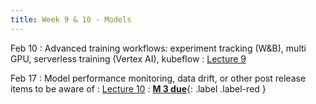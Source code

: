 ```yaml
---
title: Week 9 & 10 - Models   
---
```


Feb 10
: Advanced training workflows: experiment tracking (W&B), multi GPU, serverless training (Vertex AI), kubeflow
  : [Lecture 9](../assets/lectures/lecture8/04_model1_advanced_training.pdf)


Feb 17
: Model performance monitoring, data drift, or other post release items to be aware of
  : [Lecture 10](../assets/lectures/lecture10/05_model3_performance_monitoring.pdf)
: [**M 3 due**](https://pwdomination.github.io/AI-5/milestone3/){: .label .label-red }